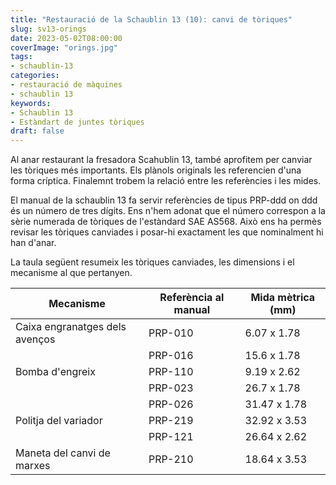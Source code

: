 ```yaml
---
title: "Restauració de la Schaublin 13 (10): canvi de tòriques"
slug: sv13-orings
date: 2023-05-02T08:00:00
coverImage: "orings.jpg"
tags:
- schaublin-13
categories:
- restauració de màquines
- schaublin 13
keywords:
- Schaublin 13
- Estàndart de juntes tòriques
draft: false
---
```


Al anar restaurant la fresadora Scahublin 13, també aprofitem per
canviar les tòriques més importants. Els plànols originals les
referencien d'una forma críptica. Finalemnt trobem la relació entre
les referències i les mides.

<!--more-->

El manual de la schaublin 13 fa servir referències de tipus PRP-ddd on
ddd és un número de tres dígits. Ens n'hem adonat que el número
correspon a la sèrie numerada de tòriques de l'estàndard SAE
AS568. Això ens ha permès revisar les tòriques canviades i posar-hi
exactament les que nominalment hi han d'anar.

La taula següent resumeix les tòriques canviades, les dimensions i el
mecanisme al que pertanyen.

| Mecanisme                      | Referència al manual | Mida mètrica (mm) |
|--------------------------------|----------------------|-------------------|
| Caixa engranatges dels avenços | PRP-010              | 6.07 x 1.78       |
|                                | PRP-016              | 15.6 x 1.78       |
| Bomba d'engreix                | PRP-110              | 9.19 x 2.62       |
|                                | PRP-023              | 26.7 x 1.78       |
|                                | PRP-026              | 31.47 x 1.78      |
| Politja del variador           | PRP-219              | 32.92 x 3.53      |
|                                | PRP-121              | 26.64 x 2.62      |
| Maneta del canvi de marxes     | PRP-210              | 18.64 x 3.53      |
